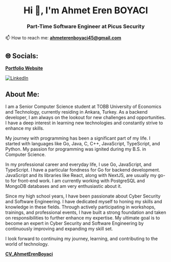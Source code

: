 <h1 align="center">Hi 👋, I'm Ahmet Eren BOYACI</h1>
<h3 align="center">Part-Time Software Engineer at Picus Security</h3>

📫 How to reach me: **ahmeterenboyaci45@gmail.com**

## 🌐 Socials:
**[Portfolio Website](https://nextjs-ahmeterenboyaci-com-5q5n.vercel.app)**

[![LinkedIn](https://img.shields.io/badge/LinkedIn-%230077B5.svg?logo=linkedin&logoColor=white)](https://linkedin.com/in/ahmet-eren-boyaci-99a943192)

## About Me:

I am a Senior Computer Science student at TOBB University of Economics and Technology, currently residing in Ankara, Turkey. As a backend developer, I am always on the lookout for new challenges and opportunities. I have a deep interest in learning new technologies and constantly strive to enhance my skills.

My journey with programming has been a significant part of my life. I started with languages like Go, Java, C, C++, JavaScript, TypeScript, and Python. My passion for programming was ignited during my B.S. in Computer Science.

In my professional career and everyday life, I use Go, JavaScript, and TypeScript. I have a particular fondness for Go for backend development. JavaScript and its libraries like React, along with NextJS, are usually my go-to for front-end work. I am currently working with PostgreSQL and MongoDB databases and am very enthusiastic about it.

Since my high school years, I have been passionate about Cyber Security and Software Engineering. I have dedicated myself to honing my skills and knowledge in these fields. Through actively participating in workshops, trainings, and professional events, I have built a strong foundation and taken on responsibilities to further enhance my expertise. My ultimate goal is to become an expert in Cyber Security and Software Engineering by continuously improving and expanding my skill set.

I look forward to continuing my journey, learning, and contributing to the world of technology.

**[CV_AhmetErenBoyaci](./CV_AhmetErenBoyaci.pdf)**
